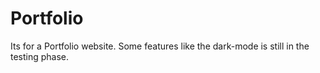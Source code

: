 # Portfolio
Its for a Portfolio website.
Some features like the dark-mode is still in the testing phase.
